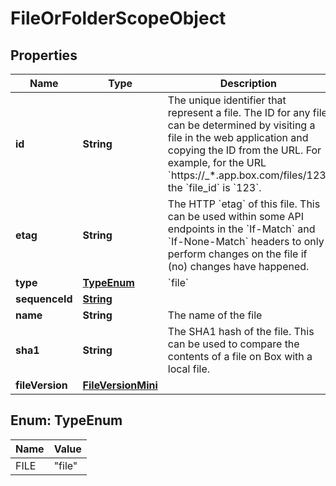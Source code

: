 

# FileOrFolderScopeObject


## Properties

| Name | Type | Description | Notes |
|------------ | ------------- | ------------- | -------------|
|**id** | **String** | The unique identifier that represent a file.  The ID for any file can be determined by visiting a file in the web application and copying the ID from the URL. For example, for the URL &#x60;https://_*.app.box.com/files/123&#x60; the &#x60;file_id&#x60; is &#x60;123&#x60;. |  |
|**etag** | **String** | The HTTP &#x60;etag&#x60; of this file. This can be used within some API endpoints in the &#x60;If-Match&#x60; and &#x60;If-None-Match&#x60; headers to only perform changes on the file if (no) changes have happened. |  [optional] |
|**type** | [**TypeEnum**](#TypeEnum) | &#x60;file&#x60; |  |
|**sequenceId** | [**String**](String.md) |  |  [optional] |
|**name** | **String** | The name of the file |  [optional] |
|**sha1** | **String** | The SHA1 hash of the file. This can be used to compare the contents of a file on Box with a local file. |  [optional] |
|**fileVersion** | [**FileVersionMini**](FileVersionMini.md) |  |  [optional] |



## Enum: TypeEnum

| Name | Value |
|---- | -----|
| FILE | &quot;file&quot; |




